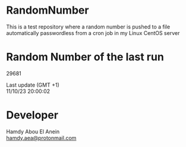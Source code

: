 # RandomNumber    
This is a test repository where a random number is pushed to a file automatically passwordless from a cron job in my Linux CentOS server    
# Random Number of the last run   
29681
      
Last update (GMT +1)    
11/10/23 20:00:02
# Developer    
Hamdy Abou El Anein   
hamdy.aea@protonmail.com
